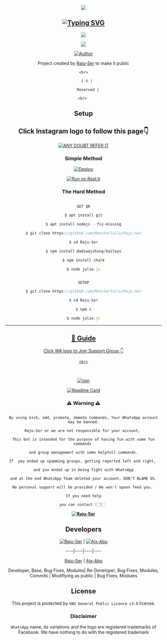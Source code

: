  <div align="center">

  <p align="center">

<img src=https://i.imgur.com/Q8UeA57.png>

</p>

## [![Typing SVG](https://readme-typing-svg.herokuapp.com?font=Rockstar-ExtraBold&color=F33A6A&lines=WELCOME+TO+RajuSer+WA+BOT+REPO;CREATED+BY+MONSTER+LALLU;THIS+IS+A+USERBOT+PRIVATE+AND+PUBLIC+BOT;WITH+MORE+FEATHERS)](https://git.io/typing-svg)

 </a>

</p>

<div align="center">

  <p align="center">

<img src=https://i.imgur.com/CtaexU3.jpeg>

</p>

<img src=https://i.ibb.co/s1CSFK7/ae6572d653ee04f78fc986bddd89d5b3.png>

</p>

  <p align="center">

<a href="https:"><img title="Author" src="https://img.shields.io/badge/Author--MONSTER LALLU/Raju-Ser?color=blue&style=for-the-badge&logo=whatsapp"></a>

</p>

</div>

<p align="center">

Project created by <a href="https://github.com/Monsterlallu-AMRUSER">Raju-Ser</a> to make it public

    <br>

       | © |

        Reserved |

    <br> 

</p>

## Setup

<div align="center"> 

## Click Instagram logo to follow this page👇

 [![ANY DOUBT REFER IT](https://i.imgur.com/j1x0HpA.jpeg)](https://instagram.com/its_me_dron)

  ### Simple Method

  

[![Deploy](https://www.herokucdn.com/deploy/button.svg)](https://heroku.com/deploy?template=https://github.com/Monsterlallu/Raju-Ser.git)

  

[![Run on Repl.it](https://repl.it/badge/github/quiec/whatsAlfa)](https://replit.com/@Monsterlallu/Raju-Ser?v=1)

  

### The Hard Method

```js

GET QR

$ apt install git

$ apt install nodejs --fix-missing

$ git clone https://github.com/Monsterlallu/Raju-Ser

$ cd Raju-Ser

$ npm install @adiwajshing/baileys

$ npm install chalk

$ node julie.js

```

      

```js

SETUP

$ git clone https://github.com/Monsterlallu/Raju-Ser

$ cd Raju-Ser

$ npm i

$ node julie.js

```

----

  <p align="center">

  <a href="https://github.com/Monsterlallu/Raju-Ser">

    


</p>

## 📢 Guide

Click WA logo to Join Support Group 👇

    <br>

<br>

  [![join](https://github.com/Alien-alfa/PublicBot/blob/main/wlogo.svg.png)](https://chat.whatsapp.com/DnHJu25Ccss7zn72nPhL8z)

  <div align="center">

       

  [![Readme Card](https://github-readme-stats.vercel.app/api/pin/?username=Monsterlallu&repo=Raju-Ser&theme=nightowl)](https://github.com/Monsterlallu/Raju-Ser)

  </div>

    

### ⚠ Warning ⚠

```

By using kick, add, promote, demote Commands, Your WhatsApp account may be banned.

Raju-Ser or we are not responsible for your account, 

This bot is intended for the purpose of having fun with some fun commands 

and group management with some helpfull commands.

If  you ended up spamming groups, getting reported left and right, 

and you ended up in being fight with WhatsApp

and at the end WhatsApp Team deleted your account. DON'T BLAME US.

No personal support will be provided / We won't spoon feed you. 

If you need help

you can contact 👇🏻👇🏻 

```

**[![Raju-Ser](https://raw.githubusercontent.com/rodrigograca31/rodrigograca31/master/matrix.svg)](http://wa.me/917025631103?text=Can%20you%20help%20bro)**

## Developers

  <div align="center">

    

  [![Raju-Ser](https://github.com/Monsterlallu.png?size=100)](https://github.com/Monsterlallu) | [![Ajx-Abu](https://github.com/Ajx-Abu.png?size=100)](https://github.com/Ajx-Abu) 

----|----|----|----

[Raju-Ser](https://github.com/Monsterlallu) | [Ajx-Abu](https://github.com/Ajx-Abu)

Developer, Base, Bug Fixes, Modules| Re-Developer, Bug Fixes, Modules, Commits |  Modifiying  as   public | Bug Fixes, Modules 

  </div>

    

## License

This project is protected by `GNU General Public Licence v3.0` license.

### Disclaimer

`WhatsApp` name, its variations and the logo are registered trademarks of Facebook. We have nothing to do with the registered trademark
